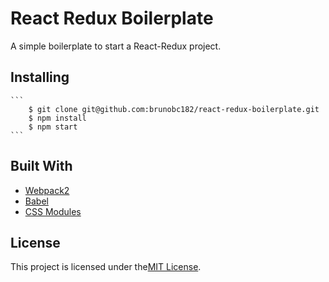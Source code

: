 # React Redux Boilerplate

A simple boilerplate to start a React-Redux project.

## Installing

    ```
        $ git clone git@github.com:brunobc182/react-redux-boilerplate.git
        $ npm install
        $ npm start
    ```

## Built With

* [Webpack2](https://webpack.js.org/)
* [Babel](http://babeljs.io/)
* [CSS Modules](https://github.com/css-modules/css-modules)

## License

This project is licensed under the[MIT License](https://github.com/brunobc182/react-redux-boilerplate/blob/master/LICENSE).

